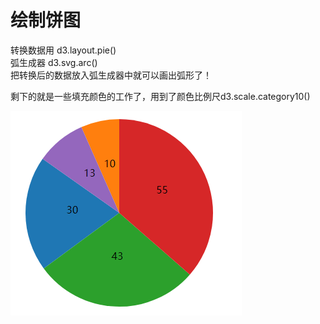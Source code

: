 绘制饼图
====
转换数据用 d3.layout.pie()<br>
弧生成器 d3.svg.arc()<br>
把转换后的数据放入弧生成器中就可以画出弧形了！<br>

剩下的就是一些填充颜色的工作了，用到了颜色比例尺d3.scale.category10()<br>

![](https://github.com/lilyzhang728/d3.js/blob/master/pie/img/demo.PNG)
